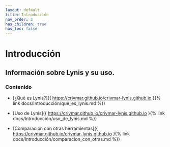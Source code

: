 ```yaml
---
layout: default
title: Introducción
nav_order: 2
has_children: true
has_toc: false
---
```


# Introducción

## Información sobre Lynis y su uso.

### Contenido

- [¿Qué es Lynis?]({ https://crivmar.github.io/crivmar-lynis.github.io }{% link docs/Introducción/que_es_lynis.md %})

- [Uso de Lynis]({ https://crivmar.github.io/crivmar-lynis.github.io }{% link docs/Introducción/uso_de_lynis.md %})

- [Comparación con otras herramientas]({ https://crivmar.github.io/crivmar-lynis.github.io }{% link docs/Introducción/comparacion_con_otras.md %})
